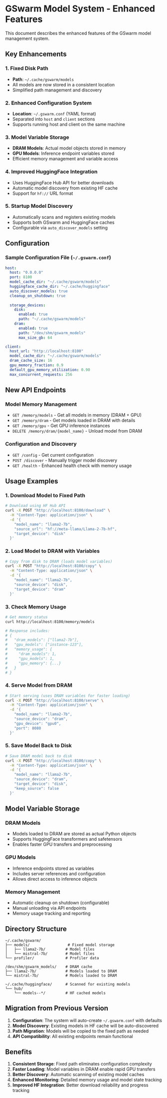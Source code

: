 # GSwarm Model System - Enhanced Features

This document describes the enhanced features of the GSwarm model management system.

## Key Enhancements

### 1. Fixed Disk Path
- **Path**: `~/.cache/gswarm/models`
- All models are now stored in a consistent location
- Simplified path management and discovery

### 2. Enhanced Configuration System
- **Location**: `~/.gswarm.conf` (YAML format)
- Separated into `host` and `client` sections
- Supports running host and client on the same machine

### 3. Model Variable Storage
- **DRAM Models**: Actual model objects stored in memory
- **GPU Models**: Inference endpoint variables stored
- Efficient memory management and variable access

### 4. Improved HuggingFace Integration
- Uses HuggingFace Hub API for better downloads
- Automatic model discovery from existing HF cache
- Support for `hf://` URL format

### 5. Startup Model Discovery
- Automatically scans and registers existing models
- Supports both GSwarm and HuggingFace caches
- Configurable via `auto_discover_models` setting

## Configuration

### Sample Configuration File (`~/.gswarm.conf`)

```yaml
host:
  host: "0.0.0.0"
  port: 8100
  model_cache_dir: "~/.cache/gswarm/models"
  huggingface_cache_dir: "~/.cache/huggingface"
  auto_discover_models: true
  cleanup_on_shutdown: true
  
  storage_devices:
    disk:
      enabled: true
      path: "~/.cache/gswarm/models"
    dram:
      enabled: true
      path: "/dev/shm/gswarm_models"
      max_size_gb: 64

client:
  host_url: "http://localhost:8100"
  model_cache_dir: "~/.cache/gswarm/models"
  dram_cache_size: 16
  gpu_memory_fraction: 0.9
  default_gpu_memory_utilization: 0.90
  max_concurrent_requests: 256
```

## New API Endpoints

### Model Memory Management

- `GET /memory/models` - Get all models in memory (DRAM + GPU)
- `GET /memory/dram` - Get models loaded in DRAM with details
- `GET /memory/gpu` - Get GPU inference instances
- `DELETE /memory/dram/{model_name}` - Unload model from DRAM

### Configuration and Discovery

- `GET /config` - Get current configuration
- `POST /discover` - Manually trigger model discovery
- `GET /health` - Enhanced health check with memory usage

## Usage Examples

### 1. Download Model to Fixed Path

```bash
# Download using HF Hub API
curl -X POST "http://localhost:8100/download" \
  -H "Content-Type: application/json" \
  -d '{
    "model_name": "llama2-7b",
    "source_url": "hf://meta-llama/Llama-2-7b-hf",
    "target_device": "disk"
  }'
```

### 2. Load Model to DRAM with Variables

```bash
# Copy from disk to DRAM (loads model variables)
curl -X POST "http://localhost:8100/copy" \
  -H "Content-Type: application/json" \
  -d '{
    "model_name": "llama2-7b",
    "source_device": "disk",
    "target_device": "dram"
  }'
```

### 3. Check Memory Usage

```bash
# Get memory status
curl http://localhost:8100/memory/models

# Response includes:
# {
#   "dram_models": ["llama2-7b"],
#   "gpu_models": ["instance-123"],
#   "memory_usage": {
#     "dram_models": 1,
#     "gpu_models": 1,
#     "gpu_memory": {...}
#   }
# }
```

### 4. Serve Model from DRAM

```bash
# Start serving (uses DRAM variables for faster loading)
curl -X POST "http://localhost:8100/serve" \
  -H "Content-Type: application/json" \
  -d '{
    "model_name": "llama2-7b",
    "source_device": "dram",
    "gpu_device": "gpu0",
    "port": 8080
  }'
```

### 5. Save Model Back to Disk

```bash
# Save DRAM model back to disk
curl -X POST "http://localhost:8100/copy" \
  -H "Content-Type: application/json" \
  -d '{
    "model_name": "llama2-7b",
    "source_device": "dram",
    "target_device": "disk",
    "keep_source": false
  }'
```

## Model Variable Storage

### DRAM Models
- Models loaded to DRAM are stored as actual Python objects
- Supports HuggingFace transformers and safetensors
- Enables faster GPU transfers and preprocessing

### GPU Models
- Inference endpoints stored as variables
- Includes server references and configuration
- Allows direct access to inference objects

### Memory Management
- Automatic cleanup on shutdown (configurable)
- Manual unloading via API endpoints
- Memory usage tracking and reporting

## Directory Structure

```
~/.cache/gswarm/
├── models/                 # Fixed model storage
│   ├── llama2-7b/         # Model files
│   └── mistral-7b/        # Model files
└── profiler/              # Profiler data

/dev/shm/gswarm_models/    # DRAM cache
├── llama2-7b/             # Models loaded to DRAM
└── mistral-7b/            # Models loaded to DRAM

~/.cache/huggingface/      # Scanned for existing models
└── hub/
    └── models--*/         # HF cached models
```

## Migration from Previous Version

1. **Configuration**: The system will auto-create `~/.gswarm.conf` with defaults
2. **Model Discovery**: Existing models in HF cache will be auto-discovered
3. **Path Migration**: Models will be copied to the fixed path as needed
4. **API Compatibility**: All existing endpoints remain functional

## Benefits

1. **Consistent Storage**: Fixed path eliminates configuration complexity
2. **Faster Loading**: Model variables in DRAM enable rapid GPU transfers
3. **Better Discovery**: Automatic scanning of existing model caches
4. **Enhanced Monitoring**: Detailed memory usage and model state tracking
5. **Improved HF Integration**: Better download reliability and progress tracking 